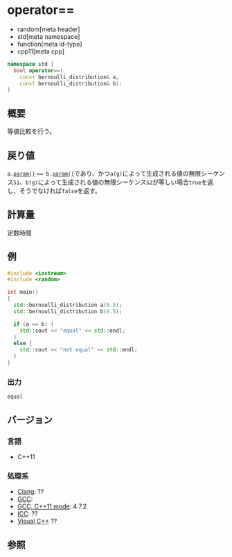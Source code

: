# operator==
* random[meta header]
* std[meta namespace]
* function[meta id-type]
* cpp11[meta cpp]

```cpp
namespace std {
  bool operator==(
    const bernoulli_distribution& a,
    const bernoulli_distribution& b);
}
```

## 概要
等値比較を行う。


## 戻り値
`a.`[`param()`](param.md) `== b.`[`param()`](param.md)であり、かつ`a(g)`によって生成される値の無限シーケンス`S1`、`b(g)`によって生成される値の無限シーケンス`S2`が等しい場合`true`を返し、そうでなければ`false`を返す。


## 計算量
定数時間


## 例
```cpp
#include <iostream>
#include <random>

int main()
{
  std::bernoulli_distribution a(0.5);
  std::bernoulli_distribution b(0.5);

  if (a == b) {
    std::cout << "equal" << std::endl;
  }
  else {
    std::cout << "not equal" << std::endl;
  }
}
```

### 出力
```
equal
```

## バージョン
### 言語
- C++11

### 処理系
- [Clang](/implementation.md#clang): ??
- [GCC](/implementation.md#gcc): 
- [GCC, C++11 mode](/implementation.md#gcc): 4.7.2
- [ICC](/implementation.md#icc): ??
- [Visual C++](/implementation.md#visual_cpp) ??


## 参照


